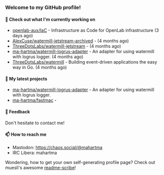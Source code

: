 ### Welcome to my GitHub profile!

#### 🔭 Check out what I'm currently working on

- [openlab-aux/IaC](https://github.com/openlab-aux/IaC) - Infrastructure as Code for OpenLab infrastructure (3 days ago)
- [AlexCuse/watermill-jetstream-archived](https://github.com/AlexCuse/watermill-jetstream-archived) -  (4 months ago)
- [ThreeDotsLabs/watermill-jetstream](https://github.com/ThreeDotsLabs/watermill-jetstream) -  (4 months ago)
- [ma-hartma/watermill-logrus-adapter](https://github.com/ma-hartma/watermill-logrus-adapter) - An adapter for using watermill with logrus logger. (4 months ago)
- [ThreeDotsLabs/watermill](https://github.com/ThreeDotsLabs/watermill) - Building event-driven applications the easy way in Go. (4 months ago)

#### 🌱 My latest projects

- [ma-hartma/watermill-logrus-adapter](https://github.com/ma-hartma/watermill-logrus-adapter) - An adapter for using watermill with logrus logger.
- [ma-hartma/fastmac](https://github.com/ma-hartma/fastmac) - 

#### 💬 Feedback

Don't hesitate to contact me!

#### 📫 How to reach me

- Mastodon: https://chaos.social/@mahartma
- IRC Libera: mahartma

Wondering, how to get your own self-generating profile page? 
Check out muesli's awesome [readme-scribe](https://github.com/muesli/readme-scribe)!
